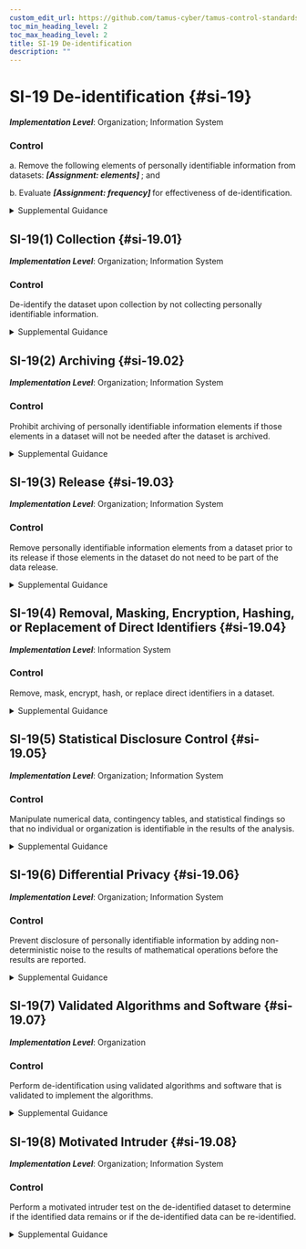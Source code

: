 ```yaml
---
custom_edit_url: https://github.com/tamus-cyber/tamus-control-standards/tree/main/content/tamus.edu/TAMUS_profile.xml
toc_min_heading_level: 2
toc_max_heading_level: 2
title: SI-19 De-identification
description: ""
---
```


# SI-19 De-identification {#si-19}

_**Implementation Level**_: Organization; Information System

### Control

a. Remove the following elements of personally identifiable information from datasets: <strong title="si-19_odp.01"> <em>[Assignment: elements]</em> </strong> ; and

b. Evaluate <strong title="si-19_odp.02"> <em>[Assignment: frequency]</em> </strong> for effectiveness of de-identification.

<details>
  <summary>Supplemental Guidance</summary>

De-identification is the general term for the process of removing the association between a set of identifying data and the data subject. Many datasets contain information about individuals that can be used to distinguish or trace an individual’s identity, such as name, social security number, date and place of birth, mother’s maiden name, or biometric records. Datasets may also contain other information that is linked or linkable to an individual, such as medical, educational, financial, and employment information. Personally identifiable information is removed from datasets by trained individuals when such information is not (or no longer) necessary to satisfy the requirements envisioned for the data. For example, if the dataset is only used to produce aggregate statistics, the identifiers that are not needed for producing those statistics are removed. Removing identifiers improves privacy protection since information that is removed cannot be inadvertently disclosed or improperly used. Organizations may be subject to specific de-identification definitions or methods under applicable laws, regulations, or policies. Re-identification is a residual risk with de-identified data. Re-identification attacks can vary, including combining new datasets or other improvements in data analytics. Maintaining awareness of potential attacks and evaluating for the effectiveness of the de-identification over time support the management of this residual risk.

</details>

## SI-19(1) Collection {#si-19.01}

_**Implementation Level**_: Organization; Information System

### Control

De-identify the dataset upon collection by not collecting personally identifiable information.

<details>
  <summary>Supplemental Guidance</summary>

If a data source contains personally identifiable information but the information will not be used, the dataset can be de-identified when it is created by not collecting the data elements that contain the personally identifiable information. For example, if an organization does not intend to use the social security number of an applicant, then application forms do not ask for a social security number.

</details>

## SI-19(2) Archiving {#si-19.02}

_**Implementation Level**_: Organization; Information System

### Control

Prohibit archiving of personally identifiable information elements if those elements in a dataset will not be needed after the dataset is archived.

<details>
  <summary>Supplemental Guidance</summary>

Datasets can be archived for many reasons. The envisioned purposes for the archived dataset are specified, and if personally identifiable information elements are not required, the elements are not archived. For example, social security numbers may have been collected for record linkage, but the archived dataset may include the required elements from the linked records. In this case, it is not necessary to archive the social security numbers.

</details>

## SI-19(3) Release {#si-19.03}

_**Implementation Level**_: Organization; Information System

### Control

Remove personally identifiable information elements from a dataset prior to its release if those elements in the dataset do not need to be part of the data release.

<details>
  <summary>Supplemental Guidance</summary>

Prior to releasing a dataset, a data custodian considers the intended uses of the dataset and determines if it is necessary to release personally identifiable information. If the personally identifiable information is not necessary, the information can be removed using de-identification techniques.

</details>

## SI-19(4) Removal, Masking, Encryption, Hashing, or Replacement of Direct Identifiers {#si-19.04}

_**Implementation Level**_: Information System

### Control

Remove, mask, encrypt, hash, or replace direct identifiers in a dataset.

<details>
  <summary>Supplemental Guidance</summary>

There are many possible processes for removing direct identifiers from a dataset. Columns in a dataset that contain a direct identifier can be removed. In masking, the direct identifier is transformed into a repeating character, such as XXXXXX or 999999. Identifiers can be encrypted or hashed so that the linked records remain linked. In the case of encryption or hashing, algorithms are employed that require the use of a key, including the Advanced Encryption Standard or a Hash-based Message Authentication Code. Implementations may use the same key for all identifiers or use a different key for each identifier. Using a different key for each identifier provides a higher degree of security and privacy. Identifiers can alternatively be replaced with a keyword, including transforming <q xmlns="http://csrc.nist.gov/ns/oscal/1.0">George Washington</q> to <q xmlns="http://csrc.nist.gov/ns/oscal/1.0">PATIENT</q> or replacing it with a surrogate value, such as transforming <q xmlns="http://csrc.nist.gov/ns/oscal/1.0">George Washington</q> to <q xmlns="http://csrc.nist.gov/ns/oscal/1.0">Abraham Polk.</q> 

</details>

## SI-19(5) Statistical Disclosure Control {#si-19.05}

_**Implementation Level**_: Organization; Information System

### Control

Manipulate numerical data, contingency tables, and statistical findings so that no individual or organization is identifiable in the results of the analysis.

<details>
  <summary>Supplemental Guidance</summary>

Many types of statistical analyses can result in the disclosure of information about individuals even if only summary information is provided. For example, if a school that publishes a monthly table with the number of minority students enrolled, reports that it has 10-19 such students in January, and subsequently reports that it has 20-29 such students in March, then it can be inferred that the student who enrolled in February was a minority.

</details>

## SI-19(6) Differential Privacy {#si-19.06}

_**Implementation Level**_: Organization; Information System

### Control

Prevent disclosure of personally identifiable information by adding non-deterministic noise to the results of mathematical operations before the results are reported.

<details>
  <summary>Supplemental Guidance</summary>

The mathematical definition for differential privacy holds that the result of a dataset analysis should be approximately the same before and after the addition or removal of a single data record (which is assumed to be the data from a single individual). In its most basic form, differential privacy applies only to online query systems. However, it can also be used to produce machine-learning statistical classifiers and synthetic data. Differential privacy comes at the cost of decreased accuracy of results, forcing organizations to quantify the trade-off between privacy protection and the overall accuracy, usefulness, and utility of the de-identified dataset. Non-deterministic noise can include adding small, random values to the results of mathematical operations in dataset analysis.

</details>

## SI-19(7) Validated Algorithms and Software {#si-19.07}

_**Implementation Level**_: Organization

### Control

Perform de-identification using validated algorithms and software that is validated to implement the algorithms.

<details>
  <summary>Supplemental Guidance</summary>

Algorithms that appear to remove personally identifiable information from a dataset may in fact leave information that is personally identifiable or data that is re-identifiable. Software that is claimed to implement a validated algorithm may contain bugs or implement a different algorithm. Software may de-identify one type of data, such as integers, but not de-identify another type of data, such as floating point numbers. For these reasons, de-identification is performed using algorithms and software that are validated.

</details>

## SI-19(8) Motivated Intruder {#si-19.08}

_**Implementation Level**_: Organization; Information System

### Control

Perform a motivated intruder test on the de-identified dataset to determine if the identified data remains or if the de-identified data can be re-identified.

<details>
  <summary>Supplemental Guidance</summary>

A motivated intruder test is a test in which an individual or group takes a data release and specified resources and attempts to re-identify one or more individuals in the de-identified dataset. Such tests specify the amount of inside knowledge, computational resources, financial resources, data, and skills that intruders possess to conduct the tests. A motivated intruder test can determine if the de-identification is insufficient. It can also be a useful diagnostic tool to assess if de-identification is likely to be sufficient. However, the test alone cannot prove that de-identification is sufficient.

</details>


